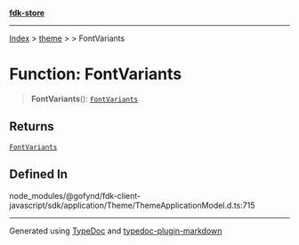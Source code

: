 [**fdk-store**](../../../README.md)
***

[Index](../../../API.md) > [theme](../../README.md) > [<internal>](../README.md) > FontVariants

# Function: FontVariants

> **FontVariants**(): [`FontVariants`](../type-aliases/type-alias.FontVariants.md)

## Returns

[`FontVariants`](../type-aliases/type-alias.FontVariants.md)

## Defined In

node\_modules/@gofynd/fdk-client-javascript/sdk/application/Theme/ThemeApplicationModel.d.ts:715

***
Generated using [TypeDoc](https://typedoc.org/) and [typedoc-plugin-markdown](https://www.npmjs.com/package/typedoc-plugin-markdown)
